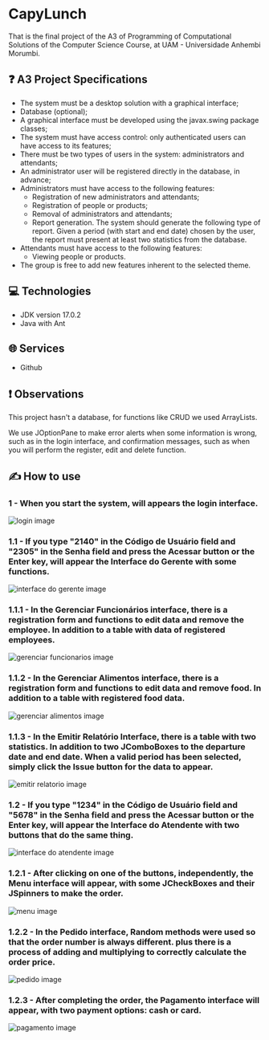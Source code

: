 # CapyLunch

That is the final project of the A3 of Programming of Computational Solutions of the Computer Science Course, at UAM - Universidade Anhembi Morumbi.



## ❓ A3 Project Specifications

* The system must be a desktop solution with a graphical interface;
* Database (optional);
* A graphical interface must be developed using the javax.swing package classes;
* The system must have access control: only authenticated users can have access to its features;
* There must be two types of users in the system: administrators and attendants;
* An administrator user will be registered directly in the database, in advance;
* Administrators must have access to the following features:
  - Registration of new administrators and attendants;
  - Registration of people or products;
  - Removal of administrators and attendants;
  - Report generation. The system should generate the following type of report. Given a period (with start and end date) chosen by the user, the report must present at least two statistics from the database.
* Attendants must have access to the following features:
  - Viewing people or products.
* The group is free to add new features inherent to the selected theme.



## 💻 Technologies

* JDK version 17.0.2
* Java with Ant



## 🌐 Services

* Github



## ❗ Observations

This project hasn't a database, for functions like CRUD we used ArrayLists.

We use JOptionPane to make error alerts when some information is wrong, such as in the login interface, and confirmation messages, such as when you will perform the register, edit and delete function.



## ✍️ How to use

### 1 - When you start the system, will appears the login interface.

![login image](https://github.com/kauassilva/CapyLunch/blob/main/CapyLunch/src/assets/readme/interfaceLogin.png)


### 1.1 - If you type "2140" in the Código de Usuário field and "2305" in the Senha field and press the Acessar button or the Enter key, will appear the Interface do Gerente with some functions.

![interface do gerente image](https://github.com/kauassilva/CapyLunch/blob/main/CapyLunch/src/assets/readme/interfaceGerente.png)


### 1.1.1 - In the Gerenciar Funcionários interface, there is a registration form and functions to edit data and remove the employee. In addition to a table with data of registered employees.

![gerenciar funcionarios image](https://github.com/kauassilva/CapyLunch/blob/main/CapyLunch/src/assets/readme/interfaceGerenciarFuncionario.png)


### 1.1.2 - In the Gerenciar Alimentos interface, there is a registration form and functions to edit data and remove food. In addition to a table with registered food data.

![gerenciar alimentos image](https://github.com/kauassilva/CapyLunch/blob/main/CapyLunch/src/assets/readme/interfaceGerenciarAlimento.png)


### 1.1.3 - In the Emitir Relatório Interface, there is a table with two statistics. In addition to two JComboBoxes to the departure date and end date. When a valid period has been selected, simply click the Issue button for the data to appear.

![emitir relatorio image](https://github.com/kauassilva/CapyLunch/blob/main/CapyLunch/src/assets/readme/interfaceEmitirRelatorio.png)


### 1.2 - If you type "1234" in the Código de Usuário field and "5678" in the **Senha field** and press the Acessar button or the Enter key, will appear the Interface do Atendente with two buttons that do the same thing.

![interface do atendente image](https://github.com/kauassilva/CapyLunch/blob/main/CapyLunch/src/assets/readme/interfaceAtendente.png)


### 1.2.1 - After clicking on one of the buttons, independently, the Menu interface will appear, with some JCheckBoxes and their JSpinners to make the order.

![menu image](https://github.com/kauassilva/CapyLunch/blob/main/CapyLunch/src/assets/readme/interfaceMenuPedido.png)


### 1.2.2 - In the Pedido interface, Random methods were used so that the order number is always different. plus there is a process of adding and multiplying to correctly calculate the order price.

![pedido image](https://github.com/kauassilva/CapyLunch/blob/main/CapyLunch/src/assets/readme/interfacePedido.png)


### 1.2.3 - After completing the order, the Pagamento interface will appear, with two payment options: cash or card.

![pagamento image](https://github.com/kauassilva/CapyLunch/blob/main/CapyLunch/src/assets/readme/interfacePagamento.png)

